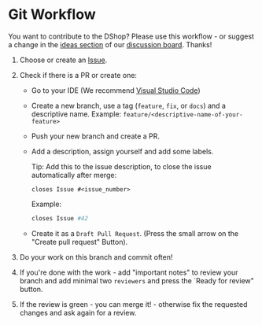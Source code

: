 # Git Workflow

You want to contribute to the DShop? Please use this workflow -  or suggest a change in the [ideas section](https://github.com/open-marketplace-applications/dshop/discussions/categories/ideas) of our [discussion board](https://github.com/open-marketplace-applications/dshop/discussions). Thanks!


1. Choose or create an [Issue](https://github.com/open-marketplace-applications/dshop/issues).

2. Check if there is a PR or create one:

    - Go to your IDE (We recommend [Visual Studio Code](https://code.visualstudio.com/))
    - Create a new branch, use a tag (`feature`, `fix`, or `docs`) and a descriptive name. Example: `feature/<descriptive-name-of-your-feature>`
    - Push your new branch and create a PR.
    - Add a description, assign yourself and add some labels.

        Tip: Add this to the issue description, to close the issue automatically after merge:

        ```
        closes Issue #<issue_number>
        ```

        Example:
        ```bash
        closes Issue #42
        ```
    - Create it as a `Draft Pull Request`. (Press the small arrow on the "Create pull request" Button).

3. Do your work on this branch and commit often!
4. If you're done with the work - add "important notes" to review your branch and add minimal two `reviewers` and press the `Ready for review" button.
5. If the review is green - you can merge it! - otherwise fix the requested changes and ask again for a review.